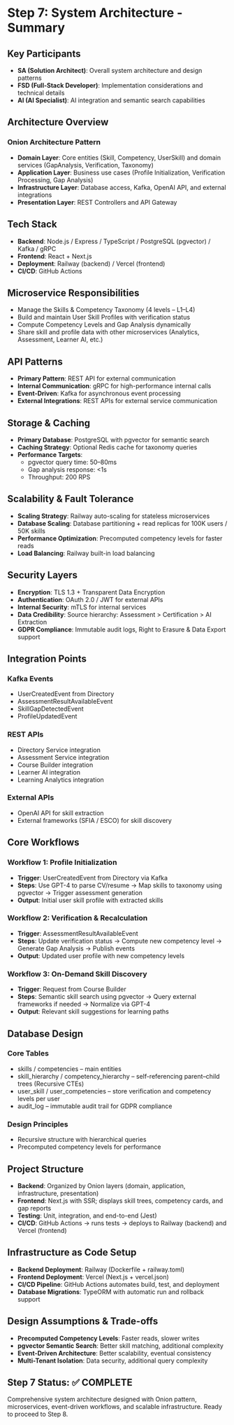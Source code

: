 # Step 7: System Architecture - Summary

## Key Participants
- **SA (Solution Architect)**: Overall system architecture and design patterns
- **FSD (Full-Stack Developer)**: Implementation considerations and technical details
- **AI (AI Specialist)**: AI integration and semantic search capabilities

## Architecture Overview
### Onion Architecture Pattern
- **Domain Layer**: Core entities (Skill, Competency, UserSkill) and domain services (GapAnalysis, Verification, Taxonomy)
- **Application Layer**: Business use cases (Profile Initialization, Verification Processing, Gap Analysis)
- **Infrastructure Layer**: Database access, Kafka, OpenAI API, and external integrations
- **Presentation Layer**: REST Controllers and API Gateway

## Tech Stack
- **Backend**: Node.js / Express / TypeScript / PostgreSQL (pgvector) / Kafka / gRPC
- **Frontend**: React + Next.js
- **Deployment**: Railway (backend) / Vercel (frontend)
- **CI/CD**: GitHub Actions

## Microservice Responsibilities
- Manage the Skills & Competency Taxonomy (4 levels – L1–L4)
- Build and maintain User Skill Profiles with verification status
- Compute Competency Levels and Gap Analysis dynamically
- Share skill and profile data with other microservices (Analytics, Assessment, Learner AI, etc.)

## API Patterns
- **Primary Pattern**: REST API for external communication
- **Internal Communication**: gRPC for high-performance internal calls
- **Event-Driven**: Kafka for asynchronous event processing
- **External Integrations**: REST APIs for external service communication

## Storage & Caching
- **Primary Database**: PostgreSQL with pgvector for semantic search
- **Caching Strategy**: Optional Redis cache for taxonomy queries
- **Performance Targets**:
  - pgvector query time: 50–80ms
  - Gap analysis response: <1s
  - Throughput: 200 RPS

## Scalability & Fault Tolerance
- **Scaling Strategy**: Railway auto-scaling for stateless microservices
- **Database Scaling**: Database partitioning + read replicas for 100K users / 50K skills
- **Performance Optimization**: Precomputed competency levels for faster reads
- **Load Balancing**: Railway built-in load balancing

## Security Layers
- **Encryption**: TLS 1.3 + Transparent Data Encryption
- **Authentication**: OAuth 2.0 / JWT for external APIs
- **Internal Security**: mTLS for internal services
- **Data Credibility**: Source hierarchy: Assessment > Certification > AI Extraction
- **GDPR Compliance**: Immutable audit logs, Right to Erasure & Data Export support

## Integration Points
### Kafka Events
- UserCreatedEvent from Directory
- AssessmentResultAvailableEvent
- SkillGapDetectedEvent
- ProfileUpdatedEvent

### REST APIs
- Directory Service integration
- Assessment Service integration
- Course Builder integration
- Learner AI integration
- Learning Analytics integration

### External APIs
- OpenAI API for skill extraction
- External frameworks (SFIA / ESCO) for skill discovery

## Core Workflows
### Workflow 1: Profile Initialization
- **Trigger**: UserCreatedEvent from Directory via Kafka
- **Steps**: Use GPT-4 to parse CV/resume → Map skills to taxonomy using pgvector → Trigger assessment generation
- **Output**: Initial user skill profile with extracted skills

### Workflow 2: Verification & Recalculation
- **Trigger**: AssessmentResultAvailableEvent
- **Steps**: Update verification status → Compute new competency level → Generate Gap Analysis → Publish events
- **Output**: Updated user profile with new competency levels

### Workflow 3: On-Demand Skill Discovery
- **Trigger**: Request from Course Builder
- **Steps**: Semantic skill search using pgvector → Query external frameworks if needed → Normalize via GPT-4
- **Output**: Relevant skill suggestions for learning paths

## Database Design
### Core Tables
- skills / competencies – main entities
- skill_hierarchy / competency_hierarchy – self-referencing parent–child trees (Recursive CTEs)
- user_skill / user_competencies – store verification and competency levels per user
- audit_log – immutable audit trail for GDPR compliance

### Design Principles
- Recursive structure with hierarchical queries
- Precomputed competency levels for performance

## Project Structure
- **Backend**: Organized by Onion layers (domain, application, infrastructure, presentation)
- **Frontend**: Next.js with SSR; displays skill trees, competency cards, and gap reports
- **Testing**: Unit, integration, and end-to-end (Jest)
- **CI/CD**: GitHub Actions → runs tests → deploys to Railway (backend) and Vercel (frontend)

## Infrastructure as Code Setup
- **Backend Deployment**: Railway (Dockerfile + railway.toml)
- **Frontend Deployment**: Vercel (Next.js + vercel.json)
- **CI/CD Pipeline**: GitHub Actions automates build, test, and deployment
- **Database Migrations**: TypeORM with automatic run and rollback support

## Design Assumptions & Trade-offs
- **Precomputed Competency Levels**: Faster reads, slower writes
- **pgvector Semantic Search**: Better skill matching, additional complexity
- **Event-Driven Architecture**: Better scalability, eventual consistency
- **Multi-Tenant Isolation**: Data security, additional query complexity

## Step 7 Status: ✅ COMPLETE
Comprehensive system architecture designed with Onion pattern, microservices, event-driven workflows, and scalable infrastructure. Ready to proceed to Step 8.

